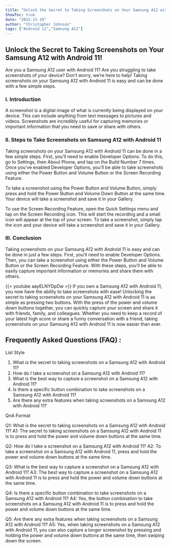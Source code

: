 ```yaml
---
title: "Unlock the Secret to Taking Screenshots on Your Samsung A12 with Android 11!"
ShowToc: true 
date: "2022-11-19"
author: "Christopher Johnson" 
tags: ["Android 11","Samsung A12"]
---
```

## Unlock the Secret to Taking Screenshots on Your Samsung A12 with Android 11!

Are you a Samsung A12 user with Android 11? Are you struggling to take screenshots of your device? Don’t worry, we’re here to help! Taking screenshots on your Samsung A12 with Android 11 is easy and can be done with a few simple steps.

### I. Introduction 

A screenshot is a digital image of what is currently being displayed on your device. This can include anything from text messages to pictures and videos. Screenshots are incredibly useful for capturing memories or important information that you need to save or share with others. 

### II. Steps to Take Screenshots on Samsung A12 with Android 11

Taking screenshots on your Samsung A12 with Android 11 can be done in a few simple steps. First, you’ll need to enable Developer Options. To do this, go to Settings, then About Phone, and tap on the Build Number 7 times. Once you’ve enabled Developer Options, you’ll be able to take screenshots using either the Power Button and Volume Button or the Screen Recording Feature. 

To take a screenshot using the Power Button and Volume Button, simply press and hold the Power Button and Volume Down Button at the same time. Your device will take a screenshot and save it in your Gallery. 

To use the Screen Recording Feature, open the Quick Settings menu and tap on the Screen Recording icon. This will start the recording and a small icon will appear at the top of your screen. To take a screenshot, simply tap the icon and your device will take a screenshot and save it in your Gallery. 

### III. Conclusion 

Taking screenshots on your Samsung A12 with Android 11 is easy and can be done in just a few steps. First, you’ll need to enable Developer Options. Then, you can take a screenshot using either the Power Button and Volume Button or the Screen Recording Feature. With these steps, you’ll be able to easily capture important information or memories and share them with others.

{{< youtube aayELNYDpDw >}} 
If you own a Samsung A12 with Android 11, you now have the ability to take screenshots with ease! Unlocking the secret to taking screenshots on your Samsung A12 with Android 11 is as simple as pressing two buttons. With the press of the power and volume down buttons together, you can quickly capture your screen and share it with friends, family, and colleagues. Whether you need to keep a record of your latest high score or share a funny conversation with a friend, taking screenshots on your Samsung A12 with Android 11 is now easier than ever.

## Frequently Asked Questions (FAQ) :
List Style

1. What is the secret to taking screenshots on a Samsung A12 with Android 11?
2. How do I take a screenshot on a Samsung A12 with Android 11?
3. What is the best way to capture a screenshot on a Samsung A12 with Android 11?
4. Is there a specific button combination to take screenshots on a Samsung A12 with Android 11?
5. Are there any extra features when taking screenshots on a Samsung A12 with Android 11?

QnA Format

Q1: What is the secret to taking screenshots on a Samsung A12 with Android 11?
A1: The secret to taking screenshots on a Samsung A12 with Android 11 is to press and hold the power and volume down buttons at the same time.

Q2: How do I take a screenshot on a Samsung A12 with Android 11?
A2: To take a screenshot on a Samsung A12 with Android 11, press and hold the power and volume down buttons at the same time.

Q3: What is the best way to capture a screenshot on a Samsung A12 with Android 11?
A3: The best way to capture a screenshot on a Samsung A12 with Android 11 is to press and hold the power and volume down buttons at the same time.

Q4: Is there a specific button combination to take screenshots on a Samsung A12 with Android 11?
A4: Yes, the button combination to take screenshots on a Samsung A12 with Android 11 is to press and hold the power and volume down buttons at the same time.

Q5: Are there any extra features when taking screenshots on a Samsung A12 with Android 11?
A5: Yes, when taking screenshots on a Samsung A12 with Android 11, you can also capture a longer screenshot by pressing and holding the power and volume down buttons at the same time, then swiping down the screen.


